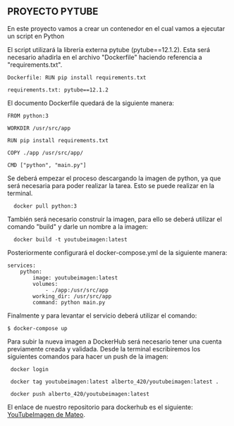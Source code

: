 ## PROYECTO PYTUBE 

En este proyecto vamos a crear un contenedor en el cual vamos a ejecutar un script en Python

El script utilizará la librería externa pytube (pytube==12.1.2). Esta será necesario añadirla en el archivo "Dockerfile" haciendo referencia a "requirements.txt".
```
Dockerfile: RUN pip install requirements.txt
```
```
requirements.txt: pytube==12.1.2
```
El documento Dockerfile quedará de la siguiente manera:
```
FROM python:3

WORKDIR /usr/src/app

RUN pip install requirements.txt

COPY ./app /usr/src/app/

CMD ["python", "main.py"]
```
Se deberá empezar el proceso descargando la imagen de python, ya que será necesaria para poder realizar la tarea. Esto se puede realizar en la terminal.
```
  docker pull python:3
```
También será necesario construir la imagen, para ello se deberá utilizar el comando "build" y darle un nombre a la imagen:
```
  docker build -t youtubeimagen:latest 
```
Posteriormente configurará el docker-compose.yml de la siguiente manera:
```
services:
    python:
        image: youtubeimagen:latest
        volumes:
            - ./app:/usr/src/app
        working_dir: /usr/src/app
        command: python main.py
```
Finalmente y para levantar el servicio deberá utilizar el comando:

```
$ docker-compose up
```
Para subir la nueva imagen a DockerHub será necesario tener una cuenta previamente creada y validada. Desde la terminal escribiremos los siguientes comandos para hacer un push de la imagen:
```
 docker login
  
 docker tag youtubeimagen:latest alberto_420/youtubeimagen:latest .
  
 docker push alberto_420/youtubeimagen:latest
```
El enlace de nuestro repositorio para dockerhub es el siguiente: [YouTubeImagen de Mateo](https://hub.docker.com/repository/docker/alberto420/youtubeimagen/general).
